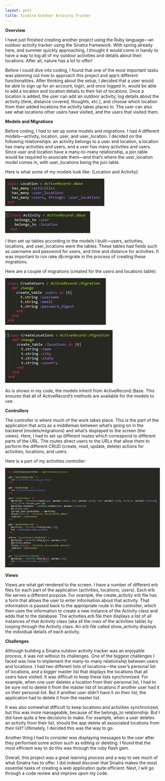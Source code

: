 ```yaml
---
layout: post
title: Sinatra Outdoor Activity Tracker
---
```


**Overview**

I have just finished creating another project using the Ruby language—an outdoor activity tracker using the Sinatra framework. 
With spring already here, and summer quickly approaching, I thought it would come in handy to have a way to log all of my outdoor 
activities and details about their locations. After all, nature has a lot to offer! 

Before I could dive into coding, I found that one of the most important tasks was planning out how to approach this project and app’s 
different functionalities. After thinking about the setup, I decided that a user would be able to sign up for an account, login, and 
once logged in, would be able to add a location and location details to their list of locations. Once a location is added, the user can 
add an outdoor activity, log details about the activity (time, distance covered, thoughts, etc.), and choose which location from their 
added locations the activity takes places in. The user can also see what locations other users have visited, and the users that visited 
them.

**Models and Migrations**

Before coding, I had to set up some models and migrations. I had 4 different models—activity, location, user, and user_location. I decided on the following relationships: an activity belongs to a user and location, a location has many activities and users, and a user has many activities and users. Since user and location have a many-to-many relationship, a join table would be required to associate them—and that’s where the user_location model comes in, with user_locations being the join table.

Here is what some of my models look like:  (Location and Activity):

![location model screenshot](/img/location.jpg)

![activity model screenshot](/img/activity.jpg)

I then set up tables according to the models I built—users, activities, locations, and user_locations were the tables. These tables had fields such as username and password for users, and time and distance for activities. It was important to run rake db:migrate in the process of creating these migrations.

Here are a couple of migrations (created for the users and locations table):

![users migration](/img/users_migration.jpg)

![locations migration](/img/locations_migration.jpg)

As is shown in my code, the models inherit from ActiveRecord::Base. This ensures that all of ActiveRecord’s methods are available for the models to use.

**Controllers**

The controller is where much of the work takes place. This is the part of the application that acts as a middleman between what’s going on in the backend (models/migrations) and what’s displayed to the screen (the views). Here, I had to set up different routes which correspond to different parts of the URL. The routes direct users to the URLs that allow them to perform the different CRUD (create, read, update, delete) actions for activities, locations, and users.

Here is a part of my activities controller:

![activities controller](/img/activities_controller.jpg)

**Views**

Views are what get rendered to the screen. I have a number of different erb files for each part of the application (activities, locations, users). Each erb file serves a different purpose. For example, the create_activity erb file has a form that allows the user to enter information about that activity. That information is passed back to the appropriate route in the controller, which then uses the information to create a new instance of the Activity class and adds that to the database. The activities.erb file then displays a list of all instances of that Activity class (aka all the rows of the activities table) by looping through the Activity class. An erb file called show_activity displays the individual details of each activity.

**Challenges**

Although building a Sinatra outdoor activity tracker was an enjoyable process, it was not without its challenges. One of the biggest challenges I faced was how to implement the many-to-many relationship between users and locations. I had two different lists of locations—the user’s personal list of locations, and a bigger master list that displays the locations that all users have visited. It was difficult to keep these lists synchronized. For example, when one user deletes a location from their personal list, I had to be sure not to delete it from the master list of locations if another user had it on their personal list. But if another user didn’t have it on their list, the application had to delete it from the master list.

It was also somewhat difficult to keep locations and activities synchronized, but this was more manageable, because of the belongs_to relationship. But I did have quite a few decisions to make. For example, when a user deletes an activity from their list, should the app delete all associated locations from their list? Ultimately, I decided this was the way to go. 

Another thing I had to consider was displaying messages to the user after they performed some action such as editing or deleting. I found that the most efficient way to do this was through the ruby flash gem.
 
Overall, this project was a great learning process and a way to see much of what Sinatra has to offer. I did indeed discover that Sinatra makes the most essential tasks of creating a web application quite efficient. Next, I will go through a code review and improve upon my code.

